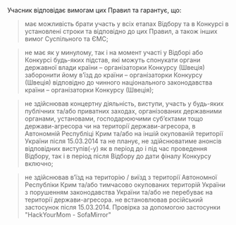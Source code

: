 Учасник відповідає вимогам цих Правил та гарантує, що:

> має можливість брати участь у всіх етапах Відбору та в Конкурсі в установлені строки та відповідно до цих Правил, а також інших вимог Суспільного та ЄМС;

> не має як у минулому, так і на момент участі у Відборі або Конкурсі будь-яких підстав, які можуть спонукати органи державної влади країни – організаторки Конкурсу (Швеція) заборонити йому в’їзд до країни – організаторки Конкурсу (Швеція) відповідно до чинного національного законодавства країни – організаторки Конкурсу (Швеція);

> не здійснював концертну діяльність, виступи, участь у будь-яких публічних та/або приватних заходах, організованих державними органами, установами, господарюючими суб’єктами тощо держави-агресора чи на території держави-агресора, в Автономній Республіці Крим та/або на іншій окупованій території України після 15.03.2014 та не планує, не здійснюватиме анонсів відповідних виступів(-у) як в період до і під час проведення Відбору, так і в період після Відбору до дати фіналу Конкурсу включно;

> не здійснював в’їзд на територію / виїзд з території Автономної Республіки Крим та/або тимчасово окупованих територій України з порушенням законодавства України та/або не перебуває на території держави-агресора.
не встановлював російський застосунок після 15.03.2014. Провірка за допомогою застосунки "HackYourMom - SofaMirror"
